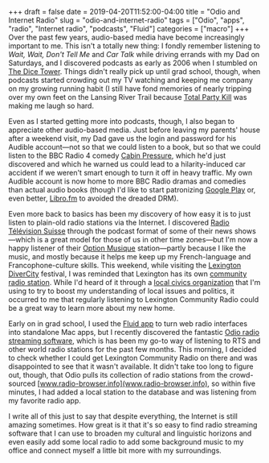 +++ 
draft = false
date = 2019-04-20T11:52:00-04:00
title = "Odio and Internet Radio"
slug = "odio-and-internet-radio" 
tags = ["Odio", "apps", "radio", "Internet radio", "podcasts", "Fluid"]
categories = ["macro"]
+++
Over the past few years, audio-based media have become increasingly important to me. This isn't a totally new thing: I fondly remember listening to *Wait, Wait, Don't Tell Me* and *Car Talk* while driving errands with my Dad on Saturdays, and I discovered podcasts as early as 2006 when I stumbled on [The Dice Tower](https://www.dicetower.com/). Things didn't really pick up until grad school, though, when podcasts started crowding out my TV watching and keeping me company on my growing running habit (I still have fond memories of nearly tripping over my own feet on the Lansing River Trail because [Total Party Kill](https://www.theincomparable.com/tpk/) was making me laugh so hard. 

Even as I started getting more into podcasts, though, I also began to appreciate other audio-based media. Just before leaving my parents' house after a weekend visit, my Dad gave us the login and password for his Audible account—not so that we could listen to a book, but so that we could listen to the BBC Radio 4 comedy [Cabin Pressure](https://en.wikipedia.org/wiki/Cabin_Pressure_(radio_series)), which he'd just discovered and which he warned us could lead to a hilarity-induced car accident if we weren't smart enough to turn it off in heavy traffic. My own Audible account is now home to more BBC Radio dramas and comedies than actual audio books (though I'd like to start patronizing [Google Play](https://boingboing.net/2018/07/20/dont-restrict-me.html) or, even better, [Libro.fm](https://libro.fm/) to avoided the dreaded DRM). 

Even more back to basics has been my discovery of how easy it is to just listen to plain-old radio stations via the Internet. I discovered [Radio Télévision Suisse](https://en.wikipedia.org/wiki/Radio_T%C3%A9l%C3%A9vision_Suisse) through the podcast format of some of their news shows—which is a great model for those of us in other time zones—but I'm now a happy listener of their [Option Musique](https://en.wikipedia.org/wiki/Option_Musique) station—partly because I like the music, and mostly because it helps me keep up my French-language and Francophone-culture skills. This weekend, while visiting the [Lexington DiverCity](http://divercitylexington.com/) festival, I was reminded that Lexington has its own [community radio station](https://lexingtoncommunityradio.org/). While I'd heard of it through a [local civics organization](https://civiclex.org/) that I'm using to try to boost my understanding of local issues and politics, it occurred to me that regularly listening to Lexington Community Radio could be a great way to learn more about my new home. 

Early on in grad school, I used the [Fluid app](https://fluidapp.com/) to turn web radio interfaces into standalone Mac apps, but I recently discovered the fantastic [Odio radio streaming software](https://www.odio.io/), which is has been my go-to way of listening to RTS and other world radio stations for the past few months. This morning, I decided to check whether I could get Lexington Community Radio on there and was disappointed to see that it wasn't available. It didn't take too long to figure out, though, that Odio pulls its collection of radio stations from the crowd-sourced [www.radio-browser.info](www.radio-browser.info), so within five minutes, I had added a local station to the database and was listening from my favorite radio app. 

I write all of this just to say that despite everything, the Internet is still amazing sometimes. How great is it that it's so easy to find radio streaming software that I can use to broaden my cultural and linguistic horizons and even easily add some local radio to add some background music to my office and connect myself a little bit more with my surroundings.